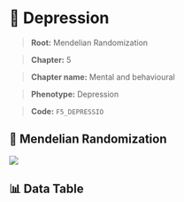 # 🧪 Depression

> **Root:** Mendelian Randomization

> **Chapter:** 5  

> **Chapter name:** Mental and behavioural

> **Phenotype:** Depression  

> **Code:** `F5_DEPRESSIO`

## 🧬 Mendelian Randomization  

<img src="/MR/Figures/Forward/F5_DEPRESSIO.png"/>

## 📊 Data Table

<CsvTableMRF src="/MR_Data/Forward/F5_DEPRESSIO.csv"/>
